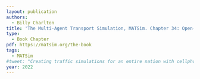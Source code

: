 ```yaml
---
layout: publication
authors:
  - Billy Charlton
title: 'The Multi-Agent Transport Simulation, MATSim. Chapter 34: Open-source visualizers, and Chapter 38: Analysis'
type:
  - Book Chapter
pdf: https://matsim.org/the-book
tags:
  - MATSim
#tweet: "Creating traffic simulations for an entire nation with cellphone data"
year: 2022
---
```


